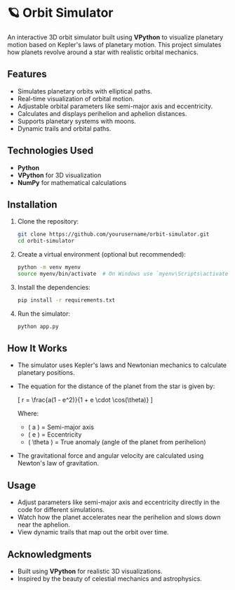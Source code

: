 # 🪐 Orbit Simulator

An interactive 3D orbit simulator built using **VPython** to visualize planetary motion based on Kepler's laws of planetary motion. This project simulates how planets revolve around a star with realistic orbital mechanics.

## Features

- Simulates planetary orbits with elliptical paths.
- Real-time visualization of orbital motion.
- Adjustable orbital parameters like semi-major axis and eccentricity.
- Calculates and displays perihelion and aphelion distances.
- Supports planetary systems with moons.
- Dynamic trails and orbital paths.

## Technologies Used

- **Python**
- **VPython** for 3D visualization
- **NumPy** for mathematical calculations

## Installation

1. Clone the repository:

   ```bash
   git clone https://github.com/yourusername/orbit-simulator.git
   cd orbit-simulator
   ```

2. Create a virtual environment (optional but recommended):

   ```bash
   python -m venv myenv
   source myenv/bin/activate  # On Windows use `myenv\Scripts\activate`
   ```

3. Install the dependencies:

   ```bash
   pip install -r requirements.txt
   ```

4. Run the simulator:
   ```bash
   python app.py
   ```

## How It Works

- The simulator uses Kepler's laws and Newtonian mechanics to calculate planetary positions.
- The equation for the distance of the planet from the star is given by:

  \[ r = \frac{a(1 - e^2)}{1 + e \cdot \cos(\theta)} \]

  Where:

  - \( a \) = Semi-major axis
  - \( e \) = Eccentricity
  - \( \theta \) = True anomaly (angle of the planet from perihelion)

- The gravitational force and angular velocity are calculated using Newton's law of gravitation.

## Usage

- Adjust parameters like semi-major axis and eccentricity directly in the code for different simulations.
- Watch how the planet accelerates near the perihelion and slows down near the aphelion.
- View dynamic trails that map out the orbit over time.

## Acknowledgments

- Built using **VPython** for realistic 3D visualizations.
- Inspired by the beauty of celestial mechanics and astrophysics.

